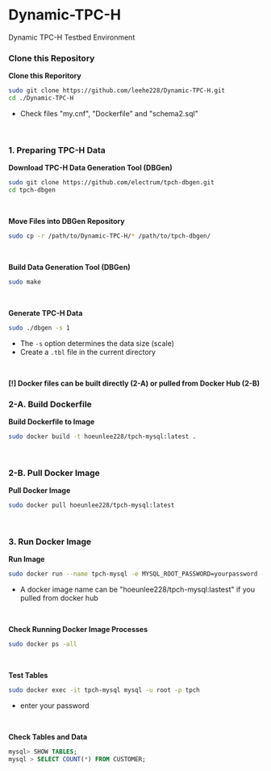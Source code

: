 # Dynamic-TPC-H
Dynamic TPC-H Testbed Environment

### Clone this Repository
**Clone this Reporitory**
```bash
sudo git clone https://github.com/leehe228/Dynamic-TPC-H.git
cd ./Dynamic-TPC-H
```
- Check files "my.cnf", "Dockerfile" and "schema2.sql"
<br>

### 1. Preparing TPC-H Data
**Download TPC-H Data Generation Tool (DBGen)**
```bash
sudo git clone https://github.com/electrum/tpch-dbgen.git
cd tpch-dbgen
```
<br>

**Move Files into DBGen Repository**
```bash
sudo cp -r /path/to/Dynamic-TPC-H/* /path/to/tpch-dbgen/ 
```
<br>

**Build Data Generation Tool (DBGen)**
```bash
sudo make
```
<br>

**Generate TPC-H Data**
```bash
sudo ./dbgen -s 1
```
- The `-s` option determines the data size (scale)
- Create a `.tbl` file in the current directory
<br>

**[!] Docker files can be built directly (2-A) or pulled from Docker Hub (2-B)**
<br>

### 2-A. Build Dockerfile
**Build Dockerfile to Image**
```bash
sudo docker build -t hoeunlee228/tpch-mysql:latest .
```
<br>

### 2-B. Pull Docker Image
**Pull Docker Image**
```bash
sudo docker pull hoeunlee228/tpch-mysql:latest
```
<br>

### 3. Run Docker Image
**Run Image**
```bash
sudo docker run --name tpch-mysql -e MYSQL_ROOT_PASSWORD=yourpassword -d hoeunlee228/tpch-mysql:latest
```
- A docker image name can be "hoeunlee228/tpch-mysql:lastest" if you pulled from docker hub
<br>

**Check Running Docker Image Processes**
```bash
sudo docker ps -all
```
<br>

**Test Tables**
```bash
sudo docker exec -it tpch-mysql mysql -u root -p tpch
```
- enter your password
<br>

**Check Tables and Data**
```sql
mysql> SHOW TABLES;
mysql > SELECT COUNT(*) FROM CUSTOMER;
```
<br>
